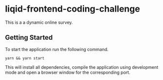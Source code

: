 # liqid-frontend-coding-challenge
This is a a dynamic online survey.

## Getting Started
To start the application run the following command.
```
yarn && yarn start
```

This will install all dependencies, compile the application using development mode and open a browser window for the corresponding port.